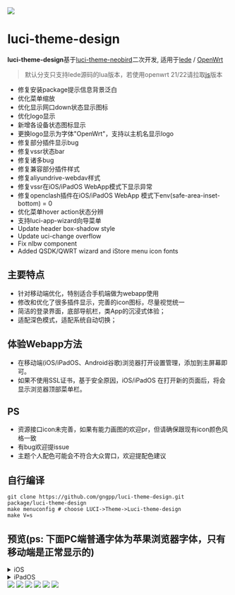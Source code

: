 <img src="./preview/page.png"/> 

# luci-theme-design

**luci-theme-design**基于[luci-theme-neobird](https://github.com/thinktip/luci-theme-neobird)二次开发, 适用于[lede](https://github.com/coolsnowwolf/lede) / [OpenWrt](https://github.com/openwrt/openwrt)

> 默认分支只支持lede源码的lua版本，若使用openwrt 21/22请拉取[js](https://github.com/gngpp/luci-theme-design/tree/js)版本

- 修复安装package提示信息背景泛白
- 优化菜单缩放
- 优化显示网口down状态显示图标
- 优化logo显示
- 新增各设备状态图标显示
- 更换logo显示为字体"OpenWrt"，支持以主机名显示logo
- 修复部分插件显示bug
- 修复vssr状态bar
- 修复诸多bug
- 修复兼容部分插件样式
- 修复aliyundrive-webdav样式
- 修复vssr在iOS/iPadOS WebApp模式下显示异常
- 修复openclash插件在iOS/iPadOS WebApp 模式下env(safe-area-inset-bottom) = 0
- 优化菜单hover action状态分辨
- 支持luci-app-wizard向导菜单
- Update header box-shadow style
- Update uci-change overflow
- Fix nlbw component
- Added QSDK/QWRT wizard and iStore menu icon fonts

## 主要特点

- 针对移动端优化，特别适合手机端做为webapp使用
- 修改和优化了很多插件显示，完善的icon图标，尽量视觉统一
- 简洁的登录界面，底部导航栏，类App的沉浸式体验；
- 适配深色模式，适配系统自动切换；

## 体验Webapp方法

- 在移动端(iOS/iPadOS、Android谷歌)浏览器打开设置管理，添加到主屏幕即可。
- 如果不使用SSL证书，基于安全原因，iOS/iPadOS 在打开新的页面后，将会显示浏览器顶部菜单栏。

## PS

- 资源接口icon未完善，如果有能力画图的欢迎pr，但请确保跟现有icon颜色风格一致
- 有bug欢迎提issue
- 主题个人配色可能会不符合大众胃口，欢迎提配色建议

## 自行编译

```
git clone https://github.com/gngpp/luci-theme-design.git  package/luci-theme-design
make menuconfig # choose LUCI->Theme->Luci-theme-design  
make V=s
```

## 预览(ps: 下面PC端普通字体为苹果浏览器字体，只有移动端是正常显示的)

<details> <summary>iOS</summary>
<img src="./preview/webapp_home.PNG"/>
<img src="./preview/webapp_vssr.PNG"/>
</details>

<details> <summary>iPadOS</summary>
<img src="./preview/IMG_0328.PNG"/>
<img src="./preview/IMG_0329.PNG"/>
</details>

<img src="./preview/login.png"/>
<img src="./preview/home.png"/>
<img src="./preview/light.png"/> 
<img src="./preview/home1.png"/>
<img src="./preview/wifi.png"/>
<img src="./preview/iface.png"/>

